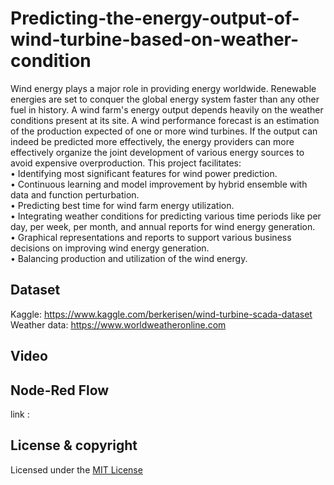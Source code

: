# Predicting-the-energy-output-of-wind-turbine-based-on-weather-condition

Wind energy plays a major role in providing energy worldwide. Renewable energies are set to conquer the global energy system faster than any other fuel in history. A wind farm's energy output depends heavily on the weather conditions present at its site. A wind performance forecast is an estimation of the production expected of one or more wind turbines. If the output can indeed be predicted more effectively, the energy providers can more effectively organize the joint development of various energy sources to avoid expensive overproduction. This project facilitates:<br> 
•	Identifying most significant features for wind power prediction.<br> 
•	Continuous learning and model improvement by hybrid ensemble with data and function perturbation.<br> 
•	Predicting best time for wind farm energy utilization.<br> 
•	Integrating weather conditions for predicting various time periods like per day, per week, per month, and annual reports for wind energy generation.<br> 
•	Graphical representations and reports to support various business decisions on improving wind energy generation.<br> 
•	Balancing production and utilization of the wind energy.

## Dataset
Kaggle: https://www.kaggle.com/berkerisen/wind-turbine-scada-dataset<br> 
Weather data: https://www.worldweatheronline.com

## Video


## Node-Red Flow
link : 

## License & copyright
Licensed under the [MIT License](LICENSE)
